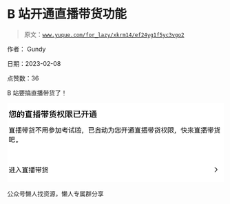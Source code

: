# B 站开通直播带货功能

> 原文：[`www.yuque.com/for_lazy/xkrm14/ef24yg1f5yc3vgo2`](https://www.yuque.com/for_lazy/xkrm14/ef24yg1f5yc3vgo2)



作者： Gundy



日期：2023-02-08



点赞数：36

<ne-hole id="u6ebd70f1" data-lake-id="u6ebd70f1"><ne-card data-card-name="hr" data-card-type="block" id="ucdNn" data-event-boundary="card">

B 站要搞直播带货了！



<ne-card data-card-name="image" data-card-type="inline" id="BUhqI" data-event-boundary="card">![](img/ed4b71b1f2645ec2eef98369fed0fff3.png)</ne-card>

<ne-hole id="ud745b52e" data-lake-id="ud745b52e"><ne-card data-card-name="hr" data-card-type="block" id="Yl1AG" data-event-boundary="card">

公众号懒人找资源，懒人专属群分享

</ne-card></ne-hole></ne-card></ne-hole>